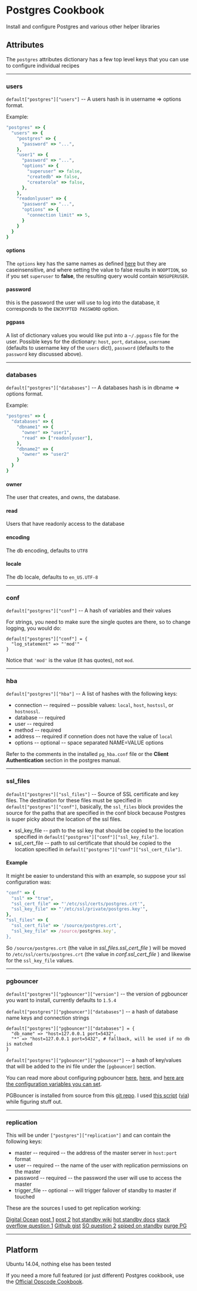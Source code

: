 # Postgres Cookbook

Install and configure Postgres and various other helper libraries


## Attributes

The `postgres` attributes dictionary has a few top level keys that you can use to configure individual recipes

-------------------------------------------------------------------------------

### users

`default["postgres"]["users"]` -- A users hash is in username => options format.

Example:

```ruby
"postgres" => {
  "users" => {
    "postgres" => {
      "password" => "...",
    },
    "user1" => {
      "password" => "...",
      "options" => {
        "superuser" => false,
        "createdb" => false,
        "createrole" => false,
      },
    },
    "readonlyuser" => {
      "password" => "...",
      "options" => {
        "connection limit" => 5,
      }
    }
  }
}
```


#### options

The `options` key has the same names as defined [here](https://www.postgresql.org/docs/9.3/static/sql-createrole.html) but they are caseinsensitive, and where setting the value to false results in `NOOPTION`, so if you set `superuser` to **false**, the resulting query would contain `NOSUPERUSER`.


#### password

this is the password the user will use to log into the database, it corresponds to the `ENCRYPTED PASSWORD` option.


#### pgpass

A list of dictionary values you would like put into a `~/.pgpass` file for the user. Possible keys for the dictionary: `host`, `port`, `database`, `username` (defaults to username key of the `users` dict), `password` (defaults to the `password` key discussed above).

-------------------------------------------------------------------------------

### databases

`default["postgres"]["databases"]` -- A databases hash is in dbname => options format.

Example:

```ruby
"postgres" => {
  "databases" => {
    "dbname1" => {
      "owner" => "user1",
      "read" => ["readonlyuser"],
    },
    "dbname2" => {
      "owner" => "user2"
    }
  }
}
```


#### owner

The user that creates, and owns, the database.


#### read

Users that have readonly access to the database


#### encoding

The db encoding, defaults to `UTF8`


#### locale

The db locale, defaults to `en_US.UTF-8`


-------------------------------------------------------------------------------

### conf

`default["postgres"]["conf"]` -- A hash of variables and their values

For strings, you need to make sure the single quotes are there, so to change logging, you would do:

    default["postgres"]["conf"] = {
      "log_statement" => "'mod'"
    }

Notice that `'mod'` is the value (it has quotes), not `mod`.


-------------------------------------------------------------------------------

### hba

`default["postgres"]["hba"]` -- A list of hashes with the following keys:

* connection -- required -- possible values: `local`, `host`, `hostssl`, or `hostnossl`.
* database -- required
* user -- required
* method -- required
* address -- required if connetion does not have the value of `local`
* options -- optional -- space separated NAME=VALUE options

Refer to the comments in the installed `pg_hba.conf` file or the **Client Authentication** section in the postgres manual.


-------------------------------------------------------------------------------

### ssl_files

`default["postgres"]["ssl_files"]` -- Source of SSL certificate and key files. The destination
for these files must be specified in `default["postgres"]["conf"]`, basically, the `ssl_files` block provides the source for the paths that are specified in the conf block because Postgres is super picky about the location of the ssl files.

* ssl_key_file -- path to the ssl key that should be copied to the location specified in `default["postgres"]["conf"]["ssl_key_file"]`.
* ssl_cert_file -- path to ssl certificate that should be copied to the location specified in `default["postgres"]["conf"]["ssl_cert_file"]`.

#### Example

It might be easier to understand this with an example, so suppose your ssl configuration was:


```ruby
"conf" => {
  "ssl" => "true",
  "ssl_cert_file" => "'/etc/ssl/certs/postgres.crt'",
  "ssl_key_file" => "'/etc/ssl/private/postgres.key'",
},
"ssl_files" => {
  "ssl_cert_file" => '/source/postgres.crt',
  "ssl_key_file" => /source/postgres.key',
},
```

So `/source/postgres.crt` (the value in _ssl_files.ssl_cert_file_ ) will be moved to `/etc/ssl/certs/postgres.crt` (the value in _conf.ssl_cert_file_ ) and likewise for the `ssl_key_file` values.


-------------------------------------------------------------------------------

### pgbouncer

`default["postgres"]["pgbouncer"]["version"]` -- the version of pgbouncer you want to install, currently defaults to `1.5.4`

`default["postgres"]["pgbouncer"]["databases"]` -- a hash of database name keys and connection strings

    default["postgres"]["pgbouncer"]["databases"] = {
      "db_name" => "host=127.0.0.1 port=5432",
      "*" => "host=127.0.0.1 port=5432", # fallback, will be used if no db is matched
    }

`default["postgres"]["pgbouncer"]["pgbouncer"]` -- a hash of key/values that will be added to the ini file under the `[pgbouncer]` section.

You can read more about configuring pgbouncer [here](http://pgbouncer.projects.pgfoundry.org/doc/usage.html), [here](http://wiki.postgresql.org/wiki/PgBouncer), and [here are the configuration variables you can set](http://pgbouncer.projects.pgfoundry.org/doc/config.html).

PGBouncer is installed from source from this [git repo](https://github.com/markokr/pgbouncer-dev). I used [this script](https://github.com/tkopczuk/ATP_Performance_Test/blob/master/install_pgbouncer.sh) ([via](http://www.askthepony.com/blog/2011/07/django-and-postgresql-improving-the-performance-with-no-effort-and-no-code/)) while figuring stuff out.


-------------------------------------------------------------------------------

### replication

This will be under `["postgres"]["replication"]` and can contain the following keys:

* master -- required -- the address of the master server in `host:port` format
* user -- required -- the name of the user with replication permissions on the master
* password -- required -- the password the user will use to access the master
* trigger_file -- optional -- will trigger failover of standby to master if touched

These are the sources I used to get replication working:

[Digital Ocean](https://www.digitalocean.com/community/tutorials/how-to-set-up-master-slave-replication-on-postgresql-on-an-ubuntu-12-04-vps)
[post 1](http://www.rassoc.com/gregr/weblog/2013/02/16/zero-to-postgresql-streaming-replication-in-10-mins/)
[post 2](http://www.brandonlamb.com/posts/postgresql-93-streaming-replication-howto-tutorial)
[hot standby wiki](https://wiki.postgresql.org/wiki/Hot_Standby)
[hot standby docs](http://www.postgresql.org/docs/9.3/static/hot-standby.html)
[stack overflow question 1](http://dba.stackexchange.com/questions/71515/streaming-replication-postgresql-9-3-using-two-different-servers)
[Github gist](https://gist.github.com/joeyates/d3ca985ce929e515e88d)
[SO question 2](http://askubuntu.com/questions/531307/postgres-xc-will-not-install-due-to-broken-packages#531316)
[spiped on standby](http://postgresql.nabble.com/WAL-receive-process-dies-td5816672.html)
[purge PG](http://stackoverflow.com/questions/2748607/how-to-thoroughly-purge-and-reinstall-postgresql-on-ubuntu)


-------------------------------------------------------------------------------

## Platform

Ubuntu 14.04, nothing else has been tested

If you need a more full featured (or just different) Postgres cookbook,
use the [Official Opscode Cookbook](https://github.com/opscode-cookbooks/postgresql).

